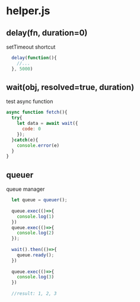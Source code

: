 # helper.js

## delay(fn, duration=0)
setTimeout shortcut
```js
  delay(function(){
    //...
  }, 5000)
```

## wait(obj, resolved=true, duration)
test async function

```js
async function fetch(){
  try{
    let data = await wait({
      code: 0
    });
  }catch(e){
    console.error(e)  
  }
}
```

## queuer
queue manager
```js
  let queue = queuer();
  
  queue.exec(()=>{
    console.log(1)
  })
  queue.exec(()=>{
    console.log(2)
  });
  
  wait().then(()=>{
    queue.ready();
  })
  
  queue.exec(()=>{
    console.log(3)
  })
  
  //result: 1, 2, 3
```
